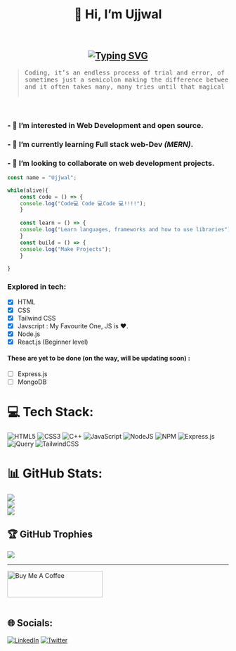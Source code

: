 <h1 align="center"> 👋 Hi, I’m Ujjwal </h1><br>

<h2 align="center">
<a href="https://git.io/typing-svg"><img src="https://readme-typing-svg.demolab.com?font=Fira+Code&pause=1000&color=56F770&center=true&width=435&lines=A+Programmer+from+India" alt="Typing SVG" /></a>
</h2>
<blockquote><pre>Coding, it’s an endless process of trial and error, of trying to get the right command in the right place, with
sometimes just a semicolon making the difference between success and failure. Code breaks and then it falls apart,
and it often takes many, many tries until that magical moment when what you’re trying to build comes to life.                   
                                                                                                            --Reshma Saujani</pre></blockquote><br>

### - 👀 I’m interested in **Web Development** and open source. <br>
### - 🌱 I’m currently learning **Full stack web-Dev** *(MERN)*. <br>
### - 💞️ I’m looking to collaborate on web development projects. <br>
```js
const name = "Ujjwal";

while(alive){
    const code = () => {
    console.log("Code💻 Code 💻Code 💻!!!!");
    }
    
    const learn = () => {
    console.log("Learn languages, frameworks and how to use libraries");
    }
    const build = () => {
    console.log("Make Projects");
    }
    
}

```
<!-- ![Web-dev coding](https://www.renderinfotech.com/assets/image/web-development.gif)-->
 ### Explored in tech:
 - [x] HTML
 - [x] CSS
 - [x] Tailwind CSS
 - [x] Javscript : My Favourite One, JS is ❤️.
 - [x] Node.js
 - [x] React.js (Beginner level)
 #### These are yet to be done (on the way, will be updating soon) :
 
 - [ ] Express.js
 - [ ] MongoDB
 
<!---
Ujjwal-soni98/Ujjwal-soni98 is a ✨ special ✨ repository because its `README.md` (this file) appears on your GitHub profile.
You can click the Preview link to take a look at your changes.
--->


# 💻 Tech Stack:
![HTML5](https://img.shields.io/badge/html5-%23E34F26.svg?style=for-the-badge&logo=html5&logoColor=white) ![CSS3](https://img.shields.io/badge/css3-%231572B6.svg?style=for-the-badge&logo=css3&logoColor=white) ![C++](https://img.shields.io/badge/c++-%2300599C.svg?style=for-the-badge&logo=c%2B%2B&logoColor=white) ![JavaScript](https://img.shields.io/badge/javascript-%23323330.svg?style=for-the-badge&logo=javascript&logoColor=%23F7DF1E) ![NodeJS](https://img.shields.io/badge/node.js-6DA55F?style=for-the-badge&logo=node.js&logoColor=white) ![NPM](https://img.shields.io/badge/NPM-%23000000.svg?style=for-the-badge&logo=npm&logoColor=white) ![Express.js](https://img.shields.io/badge/express.js-%23404d59.svg?style=for-the-badge&logo=express&logoColor=%2361DAFB) ![jQuery](https://img.shields.io/badge/jquery-%230769AD.svg?style=for-the-badge&logo=jquery&logoColor=white) ![TailwindCSS](https://img.shields.io/badge/tailwindcss-%2338B2AC.svg?style=for-the-badge&logo=tailwind-css&logoColor=white)
# 📊 GitHub Stats:

![](https://github-readme-stats.vercel.app/api?username=Ujjwal-soni98&theme=vue-dark&hide_border=false&include_all_commits=false&count_private=false)<br/>
![](https://github-readme-streak-stats.herokuapp.com/?user=Ujjwal-soni98&theme=vue-dark&hide_border=false)<br/>
![](https://github-readme-stats.vercel.app/api/top-langs/?username=Ujjwal-soni98&theme=vue-dark&hide_border=false&include_all_commits=false&count_private=false&layout=compact)


## 🏆 GitHub Trophies
![](https://github-profile-trophy.vercel.app/?username=Ujjwal-soni98&theme=radical&no-frame=false&no-bg=true&margin-w=4)

---
<!--  
 ## Badges
 ![@ujjwalsoni98's Holopin board](https://holopin.me/ujjwalsoni98) ![@ujjwalsoni982's Holopin board](https://holopin.me/ujjwalsoni982)<br>
-->

<a href="https://www.buymeacoffee.com/ujjwalsonil" target="_blank"><img src="https://cdn.buymeacoffee.com/buttons/v2/default-green.png" alt="Buy Me A Coffee" style="height: 60px !important;width: 217px !important;" ></a> <br><br>

## 🌐 Socials:
[![LinkedIn](https://img.shields.io/badge/LinkedIn-%230077B5.svg?logo=linkedin&logoColor=white)](https://linkedin.com/in/ujjwal-soni) [![Twitter](https://img.shields.io/badge/Twitter-%231DA1F2.svg?logo=Twitter&logoColor=white)](https://twitter.com/ujjwal__soni) 

